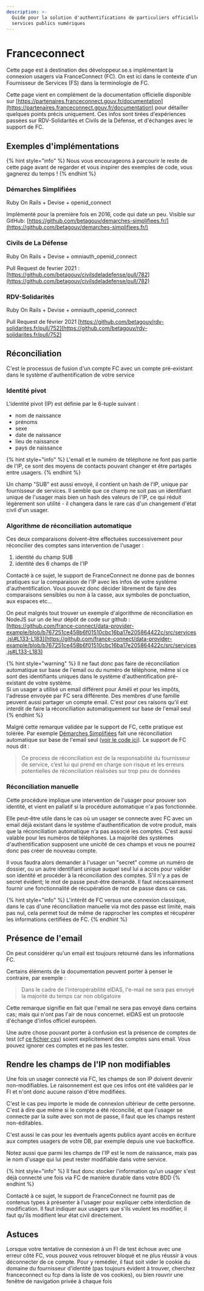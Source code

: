 ```yaml
---
description: >-
  Guide pour la solution d'authentifications de particuliers officielle des
  services publics numériques
---
```


# Franceconnect

Cette page est à destination des développeur.se.s implémentant la connexion usagers via FranceConnect \(FC\). On est ici dans le contexte d'un Fournisseur de Services \(FS\) dans la terminologie de FC.

Cette page vient en complément de la documentation officielle disponible sur [https://partenaires.franceconnect.gouv.fr/documentation](https://partenaires.franceconnect.gouv.fr/documentation) pour détailler quelques points précis uniquement. Ces infos sont tirées d'expériences passées sur RDV-Solidarités et Civils de la Défense, et d'échanges avec le support de FC.

## Exemples d'implémentations

{% hint style="info" %}
Nous vous encourageons à parcourir le reste de cette page avant de regarder et vous inspirer des exemples de code, vous gagnerez du temps !
{% endhint %}

### Démarches Simplifiées

Ruby On Rails + Devise + openid\_connect

Implémenté pour la première fois en 2016, code qui date un peu. Visible sur GitHub: [https://github.com/betagouv/demarches-simplifiees.fr/](https://github.com/betagouv/demarches-simplifiees.fr/)

### Civils de La Défense

Ruby On Rails + Devise + omniauth\_openid\_connect

Pull Request de fevrier 2021 : [https://github.com/betagouv/civilsdeladefense/pull/782](https://github.com/betagouv/civilsdeladefense/pull/782)

### RDV-Solidarités

Ruby On Rails + Devise + omniauth\_openid\_connect

Pull Request de février 2021 [https://github.com/betagouv/rdv-solidarites.fr/pull/752](https://github.com/betagouv/rdv-solidarites.fr/pull/752)

## Réconciliation

C'est le processus de fusion d'un compte FC avec un compte pré-existant dans le système d'authentification de votre service

### Identité pivot

L'identité pivot \(IP\) est définie par le 6-tuple suivant :

* nom de naissance
* prénoms
* sexe
* date de naissance
* lieu de naissance
* pays de naissance

{% hint style="info" %}
L'email et le numéro de téléphone ne font pas partie de l'IP, ce sont des moyens de contacts pouvant changer et être partagés entre usagers.
{% endhint %}

Un champ "SUB" est aussi envoyé, il contient un hash de l'IP, unique par fournisseur de services. Il semble que ce champ ne soit pas un identifiant unique de l'usager mais bien un hash des valeurs de l'IP, ce qui réduit légèrement son utilité - il changera dans le rare cas d'un changement d'état civil d'un usager.

### Algorithme de réconciliation automatique

Ces deux comparaisons doivent-être effectuées successivement pour réconcilier des comptes sans intervention de l'usager :

1. identité du champ SUB
2. identité des 6 champs de l'IP

Contacté à ce sujet, le support de FranceConnect ne donne pas de bonnes pratiques sur la comparaison de l'IP avec les infos de votre système d'authentification. Vous pouvez donc décider librement de faire des comparaisons sensibles ou non à la casse, aux symboles de ponctuation, aux espaces etc...

On peut malgrés tout trouver un exemple d'algorithme de réconciliation en NodeJS sur un de leur dépôt de code sur github : [https://github.com/france-connect/data-provider-example/blob/b767251ce458b6f01510cbc16ba17e205864422c/src/services.js\#L133-L183](https://github.com/france-connect/data-provider-example/blob/b767251ce458b6f01510cbc16ba17e205864422c/src/services.js#L133-L183)

{% hint style="warning" %}
Il ne faut donc pas faire de réconciliation automatique sur base de l'email ou du numéro de téléphone, même si ce sont des identifiants uniques dans le système d'authentification pré-existant de votre système.  
Si un usager a utilisé un email différent pour Améli et pour les impôts, l'adresse envoyée par FC sera différente. Des membres d'une famille peuvent aussi partager un compte email. C'est pour ces raisons qu'il est interdit de faire la réconciliation automatiquement sur base de l'email seul
{% endhint %}

Malgré cette remarque validée par le support de FC, cette pratique est tolérée. Par exemple [Démarches Simplifiées](https://www.demarches-simplifiees.fr/) fait une réconciliation automatique sur base de l'email seul \([voir le code ici](https://github.com/betagouv/demarches-simplifiees.fr/blob/dev/app/controllers/france_connect/particulier_controller.rb#L20)\). Le support de FC nous dit :

> Ce process de réconciliation est de la responsabilité du fournisseur de service, c’est lui qui prend en charge son risque et les erreurs potentielles de réconciliation réalisées sur trop peu de données

### Réconciliation manuelle

Cette procédure implique une intervention de l'usager pour prouver son identité, et vient en paliatif si la procédure automatique n'a pas fonctionnée.

Elle peut-être utile dans le cas où un usager se connecte avec FC avec un email déjà existant dans le système d'authentification de votre produit, mais que la réconciliation automatique n'a pas associé les comptes. C'est aussi valable pour les numéros de téléphones. La majorité des systèmes d'authentification supposent une unicité de ces champs et vous ne pourrez donc pas créer de nouveau compte.

Il vous faudra alors demander à l'usager un "secret" comme un numéro de dossier, ou un autre identifiant unique auquel seul lui a accès pour valider son identité et procéder à la réconciliation des comptes. S'il n'y a pas de secret évident; le mot de passe peut-être demandé. Il faut nécessairement fournir une fonctionnalité de récupération de mot de passe dans ce cas.

{% hint style="info" %}
L'intérêt de FC versus une connexion classique, dans le cas d'une réconciliation manuelle via mot des passe est limité, mais pas nul, cela permet tout de même de rapprocher les comptes et récupérer les informations certifiées de FC.
{% endhint %}

## Présence de l'email

On peut considérer qu'un email est toujours retourné dans les informations FC.

Certains éléments de la documentation peuvent porter à penser le contraire, par exemple :

> Dans le cadre de l'interopérabilité eIDAS, l'e-mail ne sera pas envoyé la majorité du temps car non obligatoire

Cette remarque signifie en fait que l'email ne sera pas envoyé dans certains cas; mais qui n'ont pas l'air de nous concernet. eIDAS est un protocole d'échange d'infos officiel européen.

Une autre chose pouvant porter à confusion est la présence de comptes de test \(cf [ce fichier csv](https://github.com/france-connect/identity-provider-example/blob/master/database.csv)\) soient explicitement des comptes sans email. Vous pouvez ignorer ces comptes et ne pas les tester.

## Rendre les champs de l'IP non modifiables

Une fois un usager connecté via FC, les champs de son IP doivent devenir non-modifiables. Le raisonnement est que ces infos ont été validées par le FI et n'ont donc aucune raison d'être modifiées.

C'est le cas peu importe le mode de connexion ultérieur de cette personne. C'est à dire que même si le compte a été réconcilié, et que l'usager se connecte par la suite avec son mot de passe, il faut que les champs restent non-éditables.

C'est aussi le cas pour les éventuels agents publics ayant accès en écriture aux comptes usagers de votre DB, par exemple depuis une vue backoffice.

Notez aussi que parmi les champs de l'IP est le nom de naissance, mais pas le nom d'usage qui lui peut rester modifiable dans votre service.

{% hint style="info" %}
Il faut donc stocker l'information qu'un usager s'est déjà connecté une fois via FC de manière durable dans votre BDD
{% endhint %}

Contacté à ce sujet, le support de FranceConnect ne fournit pas de contenus types à présenter à l'usager pour expliquer cette interdiction de modification. Il faut indiquer aux usagers que s'ils veulent les modifier, il faut qu'ils modifient leur état civil directement.

## Astuces

Lorsque votre tentative de connexion à un FI de test échoue avec une erreur côté FC, vous pouvez vous retrouver bloqué et ne plus réussir à vous déconnecter de ce compte. Pour y remédier, il faut soit vider le cookie du domaine du fournisseur d'identité \(pas toujours évident à trouver, cherchez franceconnect ou fcp dans la liste de vos cookies\), ou bien rouvrir une fenêtre de navigation privée à chaque fois


